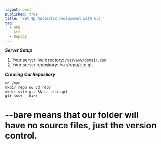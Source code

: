 ```yaml
---
layout: post
published: true
title: 'Set Up Automatic Deployment with Git '
tag:
  - VPS
  - Git
  - Deploy
---
```

***Server Setup***
1. Your server live directory: ```/var/www/domain.com```
2. Your server repository: /var/repo/site.git

***Creating Our Repository***

```
cd /var
mkdir repo && cd repo
mkdir site.git && cd site.git
git init --bare
```
# --bare means that our folder will have no source files, just the version control.